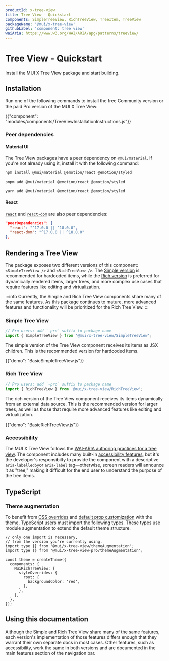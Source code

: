 ```yaml
---
productId: x-tree-view
title: Tree View - Quickstart
components: SimpleTreeView, RichTreeView, TreeItem, TreeView
packageName: '@mui/x-tree-view'
githubLabel: 'component: tree view'
waiAria: https://www.w3.org/WAI/ARIA/apg/patterns/treeview/
---
```


# Tree View - Quickstart

<p class="description">Install the MUI X Tree View package and start building.</p>

## Installation

Run one of the following commands to install the free Community version or the paid Pro version of the MUI X Tree View:

<!-- #default-branch-switch -->

{{"component": "modules/components/TreeViewInstallationInstructions.js"}}

### Peer dependencies

#### Material UI

The Tree View packages have a peer dependency on `@mui/material`.
If you're not already using it, install it with the following command:

<codeblock storageKey="package-manager">

```bash npm
npm install @mui/material @emotion/react @emotion/styled
```

```bash pnpm
pnpm add @mui/material @emotion/react @emotion/styled
```

```bash yarn
yarn add @mui/material @emotion/react @emotion/styled
```

</codeblock>

#### React

<!-- #react-peer-version -->

[`react`](https://www.npmjs.com/package/react) and [`react-dom`](https://www.npmjs.com/package/react-dom) are also peer dependencies:

```json
"peerDependencies": {
  "react": "^17.0.0 || ^18.0.0",
  "react-dom": "^17.0.0 || ^18.0.0"
},
```

## Rendering a Tree View

The package exposes two different versions of this component: `<SimpleTreeView />` and `<RichTreeView />`.
The [Simple version](#simple-tree-view) is recommended for hardcoded items, while the [Rich version](#rich-tree-view) is preferred for dynamically rendered items, larger trees, and more complex use cases that require features like editing and virtualization.

:::info
Currently, the Simple and Rich Tree View components share many of the same features.
As this package continues to mature, more advanced features and functionality will be prioritized for the Rich Tree View.
:::

### Simple Tree View

```jsx
// Pro users: add `-pro` suffix to package name
import { SimpleTreeView } from '@mui/x-tree-view/SimpleTreeView';
```

The simple version of the Tree View component receives its items as JSX children.
This is the recommended version for hardcoded items.

{{"demo": "BasicSimpleTreeView.js"}}

### Rich Tree View

```jsx
// Pro users: add `-pro` suffix to package name
import { RichTreeView } from '@mui/x-tree-view/RichTreeView';
```

The rich version of the Tree View component receives its items dynamically from an external data source.
This is the recommended version for larger trees, as well as those that require more advanced features like editing and virtualization.

{{"demo": "BasicRichTreeView.js"}}

### Accessibility

The MUI X Tree View follows the [WAI-ARIA authoring practices for a tree view](https://www.w3.org/WAI/ARIA/apg/patterns/treeview/).
The component includes many built-in [accessibility features](/x/react-tree-view/accessibility/), but it's the developer's responsibilty to provide the component with a descriptive `aria-labelledby`or `aria-label` tag—otherwise, screen readers will announce it as "tree," making it difficult for the end user to understand the purpose of the tree items.

## TypeScript

### Theme augmentation

To benefit from [CSS overrides](/material-ui/customization/theme-components/#theme-style-overrides) and [default prop customization](/material-ui/customization/theme-components/#theme-default-props) with the theme, TypeScript users must import the following types.
These types use module augmentation to extend the default theme structure.

```tsx
// only one import is necessary,
// from the version you're currently using.
import type {} from '@mui/x-tree-view/themeAugmentation';
import type {} from '@mui/x-tree-view-pro/themeAugmentation';

const theme = createTheme({
  components: {
    MuiRichTreeView: {
      styleOverrides: {
        root: {
          backgroundColor: 'red',
        },
      },
    },
  },
});
```

## Using this documentation

Although the Simple and Rich Tree View share many of the same features, each version's implementation of those features differs enough that they warrant their own separate docs in most cases.
Other features, such as accessibility, work the same in both versions and are documented in the main features section of the navigation bar.
